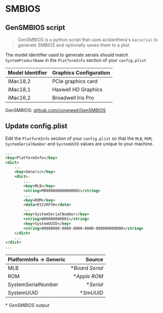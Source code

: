 # SMBIOS

## GenSMBIOS script

> GenSMBIOS is a python script that uses acidanthera's `macserial` to generate SMBIOS and optionally saves them to a plist

The model identifier used to generate serials should match `SystemProductName` in the `PlatformInfo` section of your `config.plist`

| Model Identifier  | Graphics Configuration |
|:------------------|:-----------------------|
| iMac18,2          | PCIe graphics card     |
| iMac18,1          | Haswell HD Graphics    |
| iMac16,2          | Broadwell Iris Pro     |

GenSMBIOS: [github.com/corpnewt/GenSMBIOS](https://github.com/corpnewt/GenSMBIOS)

## Update config.plist

Edit the `PlatformInfo` section of your `config.plist` so that the `MLB`, `ROM`, `SystemSerialNumber` and `SystemUUID` values are unique to your machine.

```xml
...
<key>PlatformInfo</key>
<dict>
    ...
    <key>Generic</key>
    <dict>.
        ...
        <key>MLB</key>
        <string>M0000000000000001</string>
        ...
        <key>ROM</key>
        <data>ESIzRFVm</data>
        ...
        <key>SystemSerialNumber</key>
        <string>W00000000001</string>
        <key>SystemUUID</key>
        <string>00000000-0000-0000-0000-000000000000</string>
    </dict>
    ...
</dict>
...
```

| PlatformInfo &#8594; Generic | Source                    |
|:-----------------------------|--------------------------:|
| MLB                          | \**Board Serial*          |
| ROM                          | \**Apple ROM*             |
| SystemSerialNumber           | \**Serial*                |
| SystemUUID                   | \**SmUUID*                |

\* *GenSMBIOS output*
